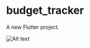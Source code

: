 # budget_tracker

A new Flutter project.

![Alt text](path/to/[image3.jpg](https://github.com/Sudiptagupta217/budget_tracker_app/blob/master/assets/images/Screenshot_20230718_204613.png)https://github.com/Sudiptagupta217/budget_tracker_app/blob/master/assets/images/Screenshot_20230718_204613.png)
